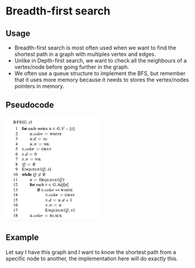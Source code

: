 # Breadth-first search

## Usage

 - Breadth-first search is most often used when we want to find the shortest path in a graph with multiples vertex and edges. 
 - Unlike in Depth-first search, we want to check all the neighbours of a vertex/node before going further in the graph.
 - We often use a queue structure to implement the BFS, but remember that it uses more memory because it needs to stores the vertex/nodes pointers in memory.

## Pseudocode

![BFS](fig/BFS.png)

## Example

Let say I have this graph and I want to know the shortest path from a specific node to another, the implementation here will do exactly this.


